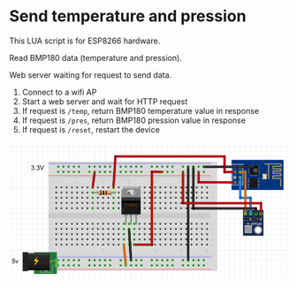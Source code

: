 # Send temperature and pression 

This LUA script is for ESP8266 hardware.

Read BMP180 data (temperature and pression).

Web server waiting for request to send data.

1. Connect to a wifi AP
2. Start a web server and wait for HTTP request
3. If request is ```/temp```, return BMP180 temperature value in response
3. If request is ```/pres```, return BMP180 pression value in response
3. If request is ```/reset```, restart the device

![scheme](https://github.com/Wifsimster/bmp180/blob/master/scheme.png)
